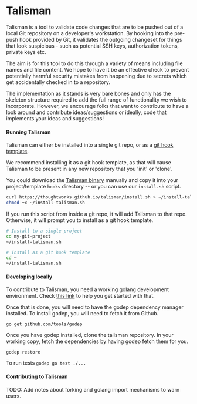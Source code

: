 # Talisman

Talisman is a tool to validate code changes that are to be pushed out
of a local Git repository on a developer's workstation. By hooking
into the pre-push hook provided by Git, it validates the outgoing
changeset for things that look suspicious - such as potential SSH
keys, authorization tokens, private keys etc.

The aim is for this tool to do this through a variety of means
including file names and file content. We hope to have it be an
effective check to prevent potentially harmful security mistakes from
happening due to secrets which get accidentally checked in to a
repository.

The implementation as it stands is very bare bones and only has the
skeleton structure required to add the full range of functionality we
wish to incorporate. However, we encourage folks that want to
contribute to have a look around and contribute ideas/suggestions or
ideally, code that implements your ideas and suggestions!

#### Running Talisman

Talisman can either be installed into a single git repo, or as a
[git hook template](https://git-scm.com/docs/git-init#_template_directory).

We recommend installing it as a git hook template, as that will cause
Talisman to be present in any new repository that you 'init' or
'clone'.

You could download the
[Talisman binary](https://github.com/thoughtworks/talisman/releases)
manually and copy it into your project/template `hooks` directory --
or you can use our `install.sh` script.

```bash
curl https://thoughtworks.github.io/talisman/install.sh > ~/install-talisman.sh
chmod +x ~/install-talisman.sh
```

If you run this script from inside a git repo, it will add Talisman to
that repo. Otherwise, it will prompt you to install as a git hook
template.

```bash
# Install to a single project
cd my-git-project
~/install-talisman.sh
```

```bash
# Install as a git hook template
cd ~
~/install-talisman.sh
```

#### Developing locally

To contribute to Talisman, you need a working golang development
environment. Check [this link](https://golang.org/doc/install) to help
you get started with that.

Once that is done, you will need to have the godep dependency manager
installed. To install godep, you will need to fetch it from Github.

```` go get github.com/tools/godep ````

Once you have godep installed, clone the talisman repository. In your
working copy, fetch the dependencies by having godep fetch them for
you.

```` godep restore ````

To run tests ```` godep go test ./...  ````

#### Contributing to Talisman

TODO: Add notes about forking and golang import mechanisms to warn
users.
